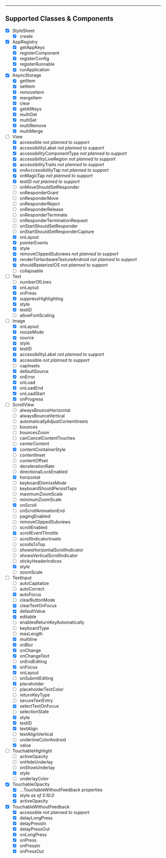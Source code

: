
----------
## Supported Classes & Components

 - [X] StyleSheet
   - [X] create

 - [X] AppRegistry
   - [X] getAppKeys
   - [X] registerComponent
   - [X] registerConfig
   - [X] registerRunnable
   - [X] runApplication
   
 - [X] AsyncStorage
   - [X] getItem
   - [X] setItem
   - [X] removeItem
   - [X] mergeItem
   - [X] clear
   - [X] getAllKeys
   - [X] multiGet
   - [X] multiSet
   - [X] multiRemove
   - [X] multiMerge

 - [ ] View
   - [X] accessible *not planned to support*
   - [X] accessibilityLabel *not planned to support*
   - [X] accessibilityComponentType *not planned to support*
   - [X] accessibilityLiveRegion *not planned to support*
   - [X] accessibilityTraits *not planned to support*
   - [X] onAcccessibilityTap *not planned to support*
   - [X] onMagicTap *not planned to support*
   - [X] testID *not planned to support*
   - [ ] onMoveShouldSetResponder
   - [ ] onResponderGrant
   - [ ] onResponderMove
   - [ ] onResponderReject
   - [ ] onResponderRelease
   - [ ] onResponderTerminate
   - [ ] onResponderTerminationRequest
   - [ ] onStartShouldSetResponder
   - [ ] onStartShouldSetResponderCapture
   - [X] onLayout
   - [X] pointerEvents
   - [X] style
   - [X] removeClippedSubviews *not planned to support*
   - [X] renderToHardwareTextureAndroid *not planned to support*
   - [X] shouldRasterizeIOS *not planned to support*
   - [ ] collapsable

 - [ ] Text
   - [ ] numberOfLines
   - [X] onLayout
   - [X] onPress
   - [X] suppressHighlighting
   - [X] style
   - [X] testID
   - [ ] allowFontScaling

 - [ ] Image
   - [X] onLayout
   - [X] resizeMode
   - [X] source
   - [X] style
   - [X] testID
   - [X] accessibilityLabel *not planned to support*
   - [X] accessible *not planned to support*
   - [ ] capInsets
   - [X] defaultSource
   - [X] onError
   - [X] onLoad
   - [X] onLoadEnd
   - [X] onLoadStart
   - [X] onProgress
   
 - [ ] ScrollView
   - [ ] alwaysBounceHorizontal
   - [ ] alwaysBounceVertical
   - [ ] automaticallyAdjustContentInsets
   - [ ] bounces
   - [ ] bouncesZoom
   - [ ] canCancelContentTouches
   - [ ] centerContent
   - [X] contentContainerStyle
   - [ ] contentInset
   - [ ] contentOffset
   - [ ] decelerationRate
   - [ ] directionalLockEnabled
   - [X] horizontal
   - [ ] keyboardDismissMode
   - [ ] keyboardShouldPersistTaps
   - [ ] maximumZoomScale
   - [ ] minimumZoomScale
   - [X] onScroll
   - [ ] onScrollAnimationEnd
   - [ ] pagingEnabled
   - [ ] removeClippedSubviews
   - [ ] scrollEnabled
   - [X] scrollEventThrottle
   - [ ] scrollIndicatorInsets
   - [ ] scrollsToTop
   - [ ] showsHorizontalScrollIndicator
   - [ ] showsVerticalScrollIndicator
   - [ ] stickyHeaderIndices
   - [X] style
   - [ ] zoomScale

 - [ ] TextInput
   - [ ] autoCapitalize
   - [ ] autoCorrect
   - [X] autoFocus
   - [ ] clearButtonMode
   - [X] clearTextOnFocus
   - [X] defaultValue
   - [X] editable
   - [ ] enablesReturnKeyAutomatically
   - [ ] keyboardType
   - [ ] maxLength
   - [X] multiline
   - [X] onBlur
   - [X] onChange
   - [X] onChangeText
   - [ ] onEndEditing
   - [X] onFocus
   - [X] onLayout
   - [ ] onSubmitEditing
   - [X] placeholder
   - [ ] placeholderTextColor
   - [ ] returnKeyType
   - [ ] secureTextEntry
   - [X] selectTextOnFocus
   - [ ] selectionState
   - [X] style
   - [X] testID
   - [X] textAlign
   - [ ] textAlignVertical
   - [ ] underlineColorAndroid
   - [X] value

 - [ ] TouchableHighlight
   - [ ] activeOpacity
   - [ ] onHideUnderlay
   - [ ] onShowUnderlay
   - [X] style
   - [ ] underlayColor

 - [X] TouchableOpacity
   - [X] ...TouchableWithoutFeedback properties
   - [X] style *as of 0.10.0*
   - [X] activeOpacity

 - [X] TouchableWithoutFeedback
   - [X] accessible *not planned to support*
   - [X] delayLongPress
   - [X] delayPressIn
   - [X] delayPressOut
   - [X] onLongPress
   - [X] onPress
   - [X] onPressIn
   - [X] onPressOut